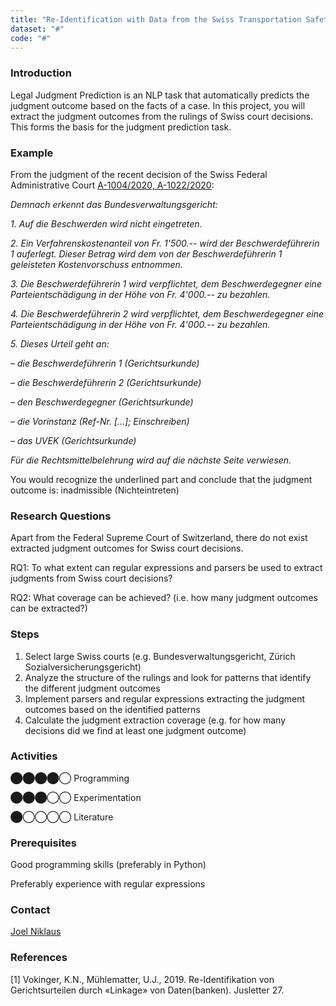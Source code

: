 ```yaml
---
title: "Re-Identification with Data from the Swiss Transportation Safety Investigation Board"
dataset: "#"
code: "#"
---
```


### Introduction

Legal Judgment Prediction is an NLP task that automatically predicts the judgment outcome based on the facts of a case. In this project, you will extract the judgment outcomes from the rulings of Swiss court decisions. This forms the basis for the judgment prediction task.

### Example

From the judgment of the recent decision of the Swiss Federal Administrative Court [A-1004/2020, A-1022/2020](https://entscheidsuche.ch/docs/CH_BVGer/CH_BVGE_001_A-1004-2020_2021-07-07.pdf):

_Demnach erkennt das Bundesverwaltungsgericht:_

_1\. Auf die Beschwerden wird nicht eingetreten._

_2\. Ein Verfahrenskostenanteil von Fr. 1'500.-- wird der Beschwerdeführerin 1 auferlegt. Dieser Betrag wird dem von der Beschwerdeführerin 1 geleisteten Kostenvorschuss entnommen._

_3\. Die Beschwerdeführerin 1 wird verpflichtet, dem Beschwerdegegner eine Parteientschädigung in der Höhe von Fr. 4'000.-- zu bezahlen._

_4\. Die Beschwerdeführerin 2 wird verpflichtet, dem Beschwerdegegner eine Parteientschädigung in der Höhe von Fr. 4'000.-- zu bezahlen._

_5\. Dieses Urteil geht an:_

_– die Beschwerdeführerin 1 (Gerichtsurkunde)_

_– die Beschwerdeführerin 2 (Gerichtsurkunde)_

_– den Beschwerdegegner (Gerichtsurkunde)_

_– die Vorinstanz (Ref-Nr. \[…\]; Einschreiben)_

_– das UVEK (Gerichtsurkunde)_

_Für die Rechtsmittelbelehrung wird auf die nächste Seite verwiesen._

You would recognize the underlined part and conclude that the judgment outcome is: inadmissible (Nichteintreten)

### Research Questions

Apart from the Federal Supreme Court of Switzerland, there do not exist extracted judgment outcomes for Swiss court decisions.

RQ1: To what extent can regular expressions and parsers be used to extract judgments from Swiss court decisions?

RQ2: What coverage can be achieved? (i.e. how many judgment outcomes can be extracted?)

### Steps

1.  Select large Swiss courts (e.g. Bundesverwaltungsgericht, Zürich Sozialversicherungsgericht)
2.  Analyze the structure of the rulings and look for patterns that identify the different judgment outcomes
3.  Implement parsers and regular expressions extracting the judgment outcomes based on the identified patterns
4.  Calculate the judgment extraction coverage (e.g. for how many decisions did we find at least one judgment outcome)

### Activities

⬤⬤⬤⬤◯ Programming

⬤⬤⬤◯◯ Experimentation

⬤◯◯◯◯ Literature

### Prerequisites

Good programming skills (preferably in Python)

Preferably experience with regular expressions

### Contact

[Joel Niklaus](https://www.digitale-nachhaltigkeit.unibe.ch/about_us/persons/niklaus_joel/index_eng.html)

### References

\[1\] Vokinger, K.N., Mühlematter, U.J., 2019. Re-Identifikation von Gerichtsurteilen durch «Linkage» von Daten(banken). Jusletter 27.
